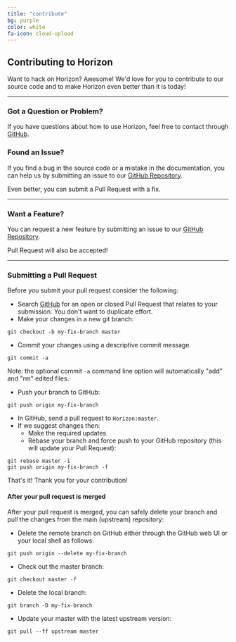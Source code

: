 ```yaml
---
title: "contribute"
bg: purple
color: white
fa-icon: cloud-upload
---
```


## Contributing to Horizon

Want to hack on Horizon? Awesome! We'd love for you to contribute to our source code and to make Horizon even better than it is today!

-------------------------


### Got a Question or Problem?

If you have questions about how to use Horizon, feel free to contact through [GitHub][issues].

### Found an Issue?

If you find a bug in the source code or a mistake in the documentation, you can help us by submitting an issue to our [GitHub Repository][github]. 

Even better, you can submit a Pull Request with a fix.

-------------------------


### Want a Feature?

You can request a new feature by submitting an issue to our [GitHub Repository][github]. 

Pull Request will also be accepted!

-------------------------


### Submitting a Pull Request
Before you submit your pull request consider the following:

* Search [GitHub][pulls] for an open or closed Pull Request that relates to your submission. You don't want to duplicate effort.
* Make your changes in a new git branch:

```
git checkout -b my-fix-branch master
```

* Commit your changes using a descriptive commit message.

```
git commit -a
```

Note: the optional commit `-a` command line option will automatically "add" and "rm" edited files.

* Push your branch to GitHub:

```
git push origin my-fix-branch
```

* In GitHub, send a pull request to `Horizon:master`.
* If we suggest changes then:
  * Make the required updates.
  * Rebase your branch and force push to your GitHub repository (this will update your Pull Request):

```
git rebase master -i
git push origin my-fix-branch -f
```

That's it! Thank you for your contribution!

#### After your pull request is merged

After your pull request is merged, you can safely delete your branch and pull the changes
from the main (upstream) repository:

* Delete the remote branch on GitHub either through the GitHub web UI or your local shell as follows:

```
git push origin --delete my-fix-branch
```

* Check out the master branch:

```
git checkout master -f
```

* Delete the local branch:

```
git branch -D my-fix-branch
```

* Update your master with the latest upstream version:

```
git pull --ff upstream master
```
	
	
	
[github]: https://github.com/StevenThuriot/Horizon
[issues]: https://github.com/StevenThuriot/Horizon/issues
[pulls]: https://github.com/StevenThuriot/Horizon/pulls